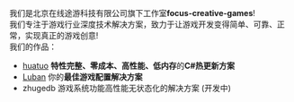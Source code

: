我们是北京在线途游科技有限公司旗下工作室**focus-creative-games**!  
我们专注于游戏行业深度技术解决方案，致力于让游戏开发变得简单、可靠、正常，实现真正的游戏创意!   
我们的作品：
-  [huatuo](https://github.com/focus-creative-games/huatuo) **特性完整、零成本、高性能、低内存**的**C#热更新方案**
-  [Luban](https://github.com/focus-creative-games/luban) 你的**最佳游戏配置解决方案**
-  zhugedb 游戏系统功能高性能无状态化的解决方案 (开发中)
